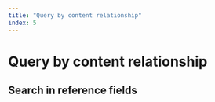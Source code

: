 ```yaml
---
title: "Query by content relationship"
index: 5
---
```


# Query by content relationship

## Search in reference fields